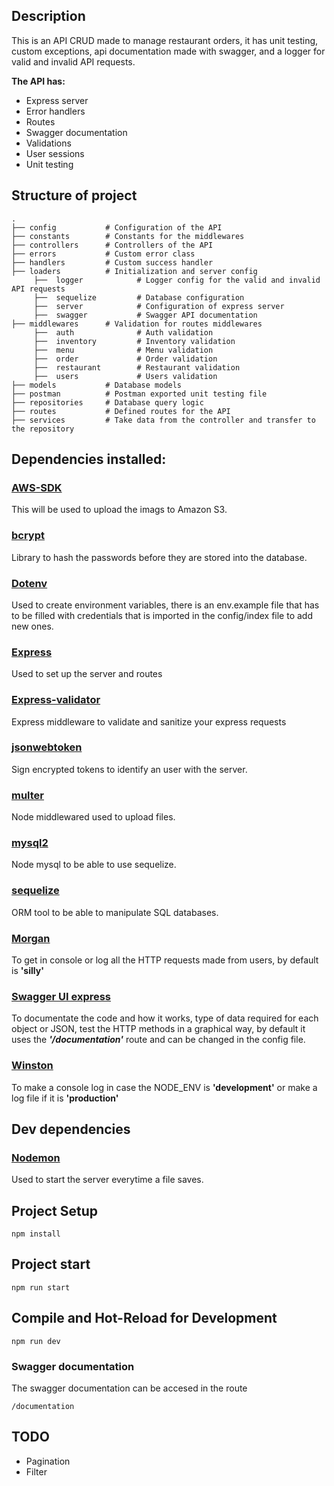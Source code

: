 ## Description

This is an API CRUD made to manage restaurant orders, it has unit testing, custom exceptions, api documentation made with swagger, and a logger for valid and invalid API requests.

**The API has:**

- Express server
- Error handlers
- Routes
- Swagger documentation
- Validations
- User sessions
- Unit testing

## Structure of project

```
.
├── config           # Configuration of the API
├── constants        # Constants for the middlewares
├── controllers      # Controllers of the API
├── errors           # Custom error class
├── handlers         # Custom success handler
├── loaders          # Initialization and server config
     ├──  logger            # Logger config for the valid and invalid API requests
     ├──  sequelize         # Database configuration
     ├──  server            # Configuration of express server
     ├──  swagger           # Swagger API documentation
├── middlewares      # Validation for routes middlewares
     ├──  auth              # Auth validation
     ├──  inventory         # Inventory validation
     ├──  menu              # Menu validation
     ├──  order             # Order validation
     ├──  restaurant        # Restaurant validation
     ├──  users             # Users validation
├── models           # Database models
├── postman          # Postman exported unit testing file
├── repositories     # Database query logic
├── routes           # Defined routes for the API
├── services         # Take data from the controller and transfer to the repository
```

## Dependencies installed:

### [AWS-SDK](https://www.npmjs.com/package/aws-sdk)

This will be used to upload the imags to Amazon S3.

### [bcrypt](https://www.npmjs.com/package/bcrypt)

Library to hash the passwords before they are stored into the database.

### [Dotenv](https://www.npmjs.com/package/dotenv)

Used to create environment variables, there is an env.example file that has to be filled with credentials that is imported in the config/index file to add new ones.

### [Express](https://www.npmjs.com/package/express)

Used to set up the server and routes

### [Express-validator](https://www.npmjs.com/package/express-validator)

Express middleware to validate and sanitize your express requests

### [jsonwebtoken](https://www.npmjs.com/package/jsonwebtoken)

Sign encrypted tokens to identify an user with the server.

### [multer](https://www.npmjs.com/package/multer)

Node middlewared used to upload files.

### [mysql2](https://www.npmjs.com/package/mysql2)

Node mysql to be able to use sequelize.

### [sequelize](https://www.npmjs.com/package/sequelize)

ORM tool to be able to manipulate SQL databases.

### [Morgan](https://www.npmjs.com/package/morgan)

To get in console or log all the HTTP requests made from users, by default is **'silly'**

### [Swagger UI express](https://www.npmjs.com/package/swagger-ui-express)

To documentate the code and how it works, type of data required for each object or JSON, test the HTTP methods in a graphical way, by default it uses the **_'/documentation'_** route and can be changed in the config file.

### [Winston](https://www.npmjs.com/package/winston)

To make a console log in case the NODE_ENV is **'development'** or make a log file if it is **'production'**

## Dev dependencies

### [Nodemon](https://www.npmjs.com/package/nodemon)

Used to start the server everytime a file saves.

## Project Setup

```
npm install
```

## Project start

```
npm run start
```

## Compile and Hot-Reload for Development

```
npm run dev
```

### Swagger documentation

The swagger documentation can be accesed in the route

```
/documentation
```

## TODO
- Pagination
- Filter

